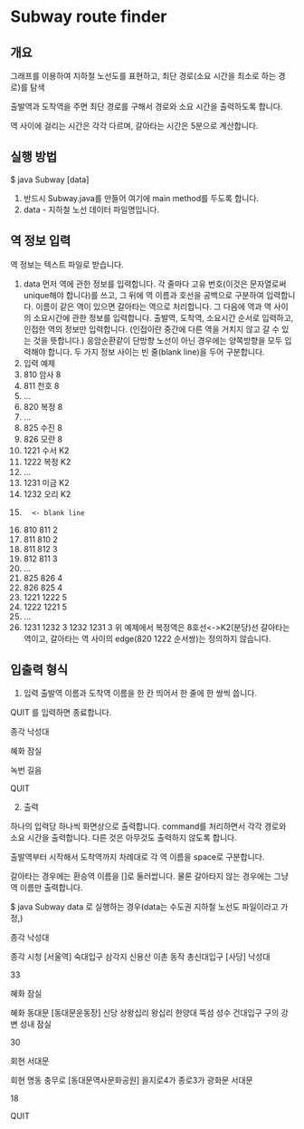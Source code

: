 # Subway route finder

## 개요
그래프를 이용하여 지하철 노선도를 표현하고, 최단 경로(소요 시간을 최소로 하는 경로)를 탐색

출발역과 도착역을 주면 최단 경로를 구해서 경로와 소요 시간을 출력하도록 합니다.

역 사이에 걸리는 시간은 각각 다르며, 갈아타는 시간은 5분으로 계산합니다.

## 실행 방법

$ java Subway [data]
1.	반드시 Subway.java를 만들어 여기에 main method를 두도록 합니다.
2.	data - 지하철 노선 데이터 파일명입니다.


## 역 정보 입력

역 정보는 텍스트 파일로 받습니다.
1.	data
먼저 역에 관한 정보를 입력합니다.
각 줄마다 고유 번호(이것은 문자열로써 unique해야 합니다)를 쓰고, 그 뒤에 역 이름과 호선을 공백으로 구분하여 입력합니다. 이름이 같은 역이 있으면 갈아타는 역으로 처리합니다.
그 다음에 역과 역 사이의 소요시간에 관한 정보를 입력합니다. 출발역, 도착역, 소요시간 순서로 입력하고, 인접한 역의 정보만 입력합니다. (인접이란 중간에 다른 역을 거치지 않고 갈 수 있는 것을 뜻합니다.) 응암순환같이 단방향 노선이 아닌 경우에는 양쪽방향을 모두 입력해야 합니다.
두 가지 정보 사이는 빈 줄(blank line)을 두어 구분합니다.
2.	입력 예제
3.	810 암사 8
4.	811 천호 8
5.	...
6.	820 복정 8
7.	...
8.	825 수진 8
9.	826 모란 8
10.	1221 수서 K2
11.	1222 복정 K2
12.	...
13.	1231 미금 K2
14.	1232 오리 K2
15.	      <- blank line
16.	810 811 2
17.	811 810 2
18.	811 812 3
19.	812 811 3
20.	...
21.	825 826 4
22.	826 825 4
23.	1221 1222 5
24.	1222 1221 5
25.	...
26.	1231 1232 3
1232 1231 3
위 예제에서 복정역은 8호선<->K2(분당)선 갈아타는 역이고, 갈아타는 역 사이의 edge(820 1222 순서쌍)는 정의하지 않습니다.


## 입출력 형식

1.	입력
출발역 이름과 도착역 이름을 한 칸 띄어서 한 줄에 한 쌍씩 씁니다.

QUIT 를 입력하면 종료합니다.

종각 낙성대

혜화 잠실

녹번 길음

QUIT

2.	출력

하나의 입력당 하나씩 화면상으로 출력합니다. command를 처리하면서 각각 경로와 소요 시간을 출력합니다. 다른 것은 아무것도 출력하지 않도록 합니다.

출발역부터 시작해서 도착역까지 차례대로 각 역 이름을 space로 구분합니다.

갈아타는 경우에는 환승역 이름을 []로 둘러쌉니다. 물론 갈아타지 않는 경우에는 그냥 역 이름만 출력합니다.

$ java Subway data 로 실행하는 경우(data는 수도권 지하철 노선도 파일이라고 가정,)

종각 낙성대

종각 시청 [서울역] 숙대입구 삼각지 신용산 이촌 동작 총신대입구 [사당] 낙성대

33

혜화 잠실

혜화 동대문 [동대문운동장] 신당 상왕십리 왕십리 한양대 뚝섬 성수 건대입구 구의 강변 성내 잠실

30

회현 서대문

회현 명동 충무로 [동대문역사문화공원] 을지로4가 종로3가 광화문 서대문

18

QUIT
